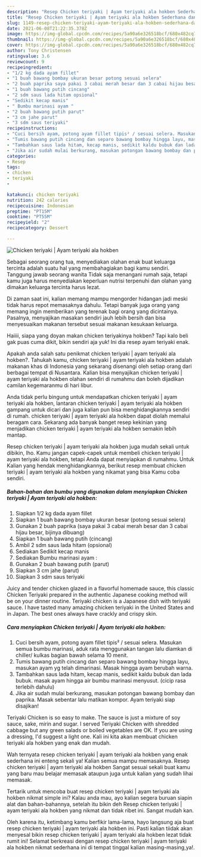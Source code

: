 ```yaml
---
description: "Resep Chicken teriyaki | Ayam teriyaki ala hokben Sederhana dan Mudah Dibuat"
title: "Resep Chicken teriyaki | Ayam teriyaki ala hokben Sederhana dan Mudah Dibuat"
slug: 1149-resep-chicken-teriyaki-ayam-teriyaki-ala-hokben-sederhana-dan-mudah-dibuat
date: 2021-06-08T21:22:35.378Z
image: https://img-global.cpcdn.com/recipes/5a90a6e326518bcf/680x482cq70/chicken-teriyaki-ayam-teriyaki-ala-hokben-foto-resep-utama.jpg
thumbnail: https://img-global.cpcdn.com/recipes/5a90a6e326518bcf/680x482cq70/chicken-teriyaki-ayam-teriyaki-ala-hokben-foto-resep-utama.jpg
cover: https://img-global.cpcdn.com/recipes/5a90a6e326518bcf/680x482cq70/chicken-teriyaki-ayam-teriyaki-ala-hokben-foto-resep-utama.jpg
author: Tony Christensen
ratingvalue: 3.6
reviewcount: 9
recipeingredient:
- "1/2 kg dada ayam fillet"
- "1 buah bawang bombay ukuran besar potong sesuai selera"
- "2 buah paprika saya pakai 3 cabai merah besar dan 3 cabai hijau besar bijinya dibuang"
- "1 buah bawang putih cincang"
- "2 sdm saus lada hitam opsional"
- "Sedikit kecap manis"
- " Bumbu marinasi ayam "
- "2 buah bawang putih parut"
- "3 cm jahe parut"
- "3 sdm saus teriyaki"
recipeinstructions:
- "Cuci bersih ayam, potong ayam fillet tipis² / sesuai selera. Masukan semua bumbu marinasi, aduk rata menggunakan tangan lalu diamkan di chiller/ kulkas bagian bawah selama 10 menit."
- "Tumis bawang putih cincang dan separo bawang bombay hingga layu, masukan ayam yg telah dimarinasi. Masak hingga ayam berubah warna."
- "Tambahkan saus lada hitam, kecap manis, sedikit kaldu bubuk dan lada bubuk. masak ayam hingga air bumbu marinasi menyusut. (cicip rasa terlebih dahulu)"
- "Jika air sudah mulai berkurang, masukan potongan bawang bombay dan paprika. Masak sebentar lalu matikan kompor. Ayam teriyaki siap disajikan!"
categories:
- Resep
tags:
- chicken
- teriyaki
- 

katakunci: chicken teriyaki  
nutrition: 242 calories
recipecuisine: Indonesian
preptime: "PT15M"
cooktime: "PT55M"
recipeyield: "2"
recipecategory: Dessert

---
```



![Chicken teriyaki | Ayam teriyaki ala hokben](https://img-global.cpcdn.com/recipes/5a90a6e326518bcf/680x482cq70/chicken-teriyaki-ayam-teriyaki-ala-hokben-foto-resep-utama.jpg)

Sebagai seorang orang tua, menyediakan olahan enak buat keluarga tercinta adalah suatu hal yang membahagiakan bagi kamu sendiri. Tanggung jawab seorang  wanita Tidak saja menangani rumah saja, tetapi kamu juga harus menyediakan keperluan nutrisi terpenuhi dan olahan yang dimakan keluarga tercinta harus lezat.

Di zaman  saat ini, kalian memang mampu mengorder hidangan jadi meski tidak harus repot memasaknya dahulu. Tetapi banyak juga orang yang memang ingin memberikan yang terenak bagi orang yang dicintainya. Pasalnya, menyajikan masakan sendiri jauh lebih bersih dan bisa menyesuaikan makanan tersebut sesuai makanan kesukaan keluarga. 

Haiiii, siapa yang doyan makan chicken teriyakinya hokben? Tapi kalo beli gak puas cuma dikit, bikin sendiri aja yuk! Ini dia resep ayam teriyaki enak.

Apakah anda salah satu penikmat chicken teriyaki | ayam teriyaki ala hokben?. Tahukah kamu, chicken teriyaki | ayam teriyaki ala hokben adalah makanan khas di Indonesia yang sekarang disenangi oleh setiap orang dari berbagai tempat di Nusantara. Kalian bisa menyajikan chicken teriyaki | ayam teriyaki ala hokben olahan sendiri di rumahmu dan boleh dijadikan camilan kegemaranmu di hari libur.

Anda tidak perlu bingung untuk mendapatkan chicken teriyaki | ayam teriyaki ala hokben, lantaran chicken teriyaki | ayam teriyaki ala hokben gampang untuk dicari dan juga kalian pun bisa menghidangkannya sendiri di rumah. chicken teriyaki | ayam teriyaki ala hokben dapat diolah memalui beragam cara. Sekarang ada banyak banget resep kekinian yang menjadikan chicken teriyaki | ayam teriyaki ala hokben semakin lebih mantap.

Resep chicken teriyaki | ayam teriyaki ala hokben juga mudah sekali untuk dibikin, lho. Kamu jangan capek-capek untuk membeli chicken teriyaki | ayam teriyaki ala hokben, tetapi Anda dapat menyiapkan di rumahmu. Untuk Kalian yang hendak menghidangkannya, berikut resep membuat chicken teriyaki | ayam teriyaki ala hokben yang nikamat yang bisa Kamu coba sendiri.

<!--inarticleads1-->

##### Bahan-bahan dan bumbu yang digunakan dalam menyiapkan Chicken teriyaki | Ayam teriyaki ala hokben:

1. Siapkan 1/2 kg dada ayam fillet
1. Siapkan 1 buah bawang bombay ukuran besar (potong sesuai selera)
1. Gunakan 2 buah paprika (saya pakai 3 cabai merah besar dan 3 cabai hijau besar, bijinya dibuang)
1. Siapkan 1 buah bawang putih (cincang)
1. Ambil 2 sdm saus lada hitam (opsional)
1. Sediakan Sedikit kecap manis
1. Sediakan  Bumbu marinasi ayam :
1. Gunakan 2 buah bawang putih (parut)
1. Siapkan 3 cm jahe (parut)
1. Siapkan 3 sdm saus teriyaki


Juicy and tender chicken glazed in a flavorful homemade sauce, this classic Chicken Teriyaki prepared in the authentic Japanese cooking method will be on your dinner routine. Teriyaki chicken is a Japanese dish with teriyaki sauce. I have tasted many amazing chicken teriyaki in the United States and in Japan. The best ones always have crackly and crispy skin. 

<!--inarticleads2-->

##### Cara menyiapkan Chicken teriyaki | Ayam teriyaki ala hokben:

1. Cuci bersih ayam, potong ayam fillet tipis² / sesuai selera. Masukan semua bumbu marinasi, aduk rata menggunakan tangan lalu diamkan di chiller/ kulkas bagian bawah selama 10 menit.
1. Tumis bawang putih cincang dan separo bawang bombay hingga layu, masukan ayam yg telah dimarinasi. Masak hingga ayam berubah warna.
1. Tambahkan saus lada hitam, kecap manis, sedikit kaldu bubuk dan lada bubuk. masak ayam hingga air bumbu marinasi menyusut. (cicip rasa terlebih dahulu)
1. Jika air sudah mulai berkurang, masukan potongan bawang bombay dan paprika. Masak sebentar lalu matikan kompor. Ayam teriyaki siap disajikan!


Teriyaki Chicken is so easy to make. The sauce is just a mixture of soy sauce, sake, mirin and sugar. I served Teriyaki Chicken with shredded cabbage but any green salads or boiled vegetables are OK. If you are using a dressing, I&#39;d suggest a light one. Kali ini kita akan membuat chicken teriyaki ala hokben yang enak dan mudah. 

Wah ternyata resep chicken teriyaki | ayam teriyaki ala hokben yang enak sederhana ini enteng sekali ya! Kalian semua mampu memasaknya. Resep chicken teriyaki | ayam teriyaki ala hokben Sangat sesuai sekali buat kamu yang baru mau belajar memasak ataupun juga untuk kalian yang sudah lihai memasak.

Tertarik untuk mencoba buat resep chicken teriyaki | ayam teriyaki ala hokben nikmat simple ini? Kalau anda mau, ayo kalian segera buruan siapin alat dan bahan-bahannya, setelah itu bikin deh Resep chicken teriyaki | ayam teriyaki ala hokben yang nikmat dan tidak ribet ini. Sangat mudah kan. 

Oleh karena itu, ketimbang kamu berfikir lama-lama, hayo langsung aja buat resep chicken teriyaki | ayam teriyaki ala hokben ini. Pasti kalian tiidak akan menyesal bikin resep chicken teriyaki | ayam teriyaki ala hokben lezat tidak rumit ini! Selamat berkreasi dengan resep chicken teriyaki | ayam teriyaki ala hokben nikmat sederhana ini di tempat tinggal kalian masing-masing,ya!.

